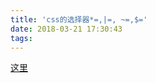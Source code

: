 ```yaml
---
title: 'css的选择器*=,|=, ~=,$='
date: 2018-03-21 17:30:43
tags:
---
```


[这里](https://www.cnblogs.com/gugege/p/6340422.html)